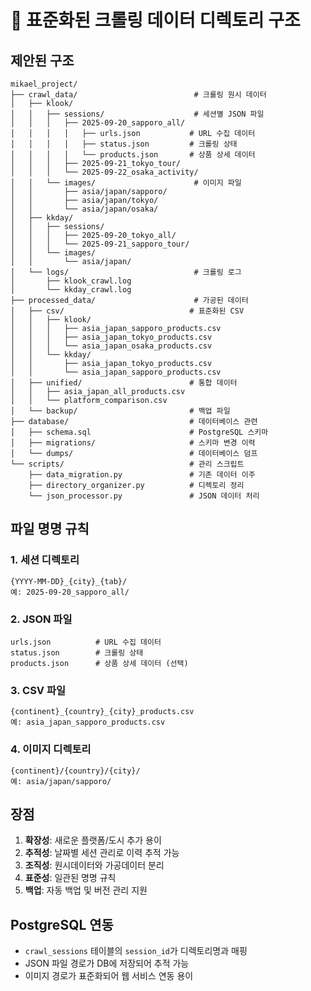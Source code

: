 # 📂 표준화된 크롤링 데이터 디렉토리 구조

## 제안된 구조

```
mikael_project/
├── crawl_data/                          # 크롤링 원시 데이터
│   ├── klook/
│   │   ├── sessions/                    # 세션별 JSON 파일
│   │   │   ├── 2025-09-20_sapporo_all/
│   │   │   │   ├── urls.json           # URL 수집 데이터
│   │   │   │   ├── status.json         # 크롤링 상태
│   │   │   │   └── products.json       # 상품 상세 데이터
│   │   │   ├── 2025-09-21_tokyo_tour/
│   │   │   └── 2025-09-22_osaka_activity/
│   │   └── images/                      # 이미지 파일
│   │       ├── asia/japan/sapporo/
│   │       ├── asia/japan/tokyo/
│   │       └── asia/japan/osaka/
│   ├── kkday/
│   │   ├── sessions/
│   │   │   ├── 2025-09-20_tokyo_all/
│   │   │   └── 2025-09-21_sapporo_tour/
│   │   └── images/
│   │       └── asia/japan/
│   └── logs/                            # 크롤링 로그
│       ├── klook_crawl.log
│       └── kkday_crawl.log
├── processed_data/                      # 가공된 데이터
│   ├── csv/                            # 표준화된 CSV
│   │   ├── klook/
│   │   │   ├── asia_japan_sapporo_products.csv
│   │   │   ├── asia_japan_tokyo_products.csv
│   │   │   └── asia_japan_osaka_products.csv
│   │   └── kkday/
│   │       ├── asia_japan_tokyo_products.csv
│   │       └── asia_japan_sapporo_products.csv
│   ├── unified/                        # 통합 데이터
│   │   ├── asia_japan_all_products.csv
│   │   └── platform_comparison.csv
│   └── backup/                         # 백업 파일
├── database/                           # 데이터베이스 관련
│   ├── schema.sql                      # PostgreSQL 스키마
│   ├── migrations/                     # 스키마 변경 이력
│   └── dumps/                          # 데이터베이스 덤프
└── scripts/                            # 관리 스크립트
    ├── data_migration.py               # 기존 데이터 이주
    ├── directory_organizer.py          # 디렉토리 정리
    └── json_processor.py               # JSON 데이터 처리
```

## 파일 명명 규칙

### 1. 세션 디렉토리
```
{YYYY-MM-DD}_{city}_{tab}/
예: 2025-09-20_sapporo_all/
```

### 2. JSON 파일
```
urls.json          # URL 수집 데이터
status.json        # 크롤링 상태
products.json      # 상품 상세 데이터 (선택)
```

### 3. CSV 파일
```
{continent}_{country}_{city}_products.csv
예: asia_japan_sapporo_products.csv
```

### 4. 이미지 디렉토리
```
{continent}/{country}/{city}/
예: asia/japan/sapporo/
```

## 장점

1. **확장성**: 새로운 플랫폼/도시 추가 용이
2. **추적성**: 날짜별 세션 관리로 이력 추적 가능
3. **조직성**: 원시데이터와 가공데이터 분리
4. **표준성**: 일관된 명명 규칙
5. **백업**: 자동 백업 및 버전 관리 지원

## PostgreSQL 연동

- `crawl_sessions` 테이블의 `session_id`가 디렉토리명과 매핑
- JSON 파일 경로가 DB에 저장되어 추적 가능
- 이미지 경로가 표준화되어 웹 서비스 연동 용이